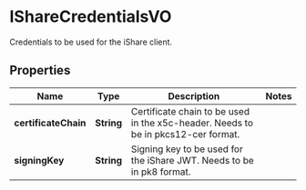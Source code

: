 

# IShareCredentialsVO

Credentials to be used for the iShare client.

## Properties

Name | Type | Description | Notes
------------ | ------------- | ------------- | -------------
**certificateChain** | **String** | Certificate chain to be used in the x5c-header. Needs to be in pkcs12-cer format. | 
**signingKey** | **String** | Signing key to be used for the iShare JWT. Needs to be in pk8 format. | 



